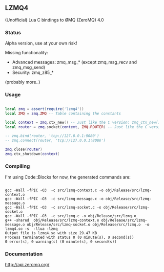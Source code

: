 
## LZMQ4

(Unofficial) Lua C bindings to ØMQ (ZeroMQ) 4.0

### Status

Alpha version, use at your own risk!

Missing functionality:
- Advanced messages: zmq_msg_* (except zmq_msg_recv and zmq_msg_send)
- Security: zmq_z85_*

(probably more..)


### Usage

```lua

local zmq = assert(require('lzmq4'))
local ZMQ = zmq.ZMQ -- Table containing the constants

local context = zmq.ctx_new() -- Just like the C version: zmq_ctx_new();
local router = zmq.socket(context, ZMQ.ROUTER) -- Just like the C version: zmq_socket(context, ZMQ_ROUTER);

-- zmq.bind(router, 'tcp://127.0.0.1:8080')
-- zmq.connect(router, 'tcp://127.0.0.1:8080')

zmq.close(router)
zmq.ctx_shutdown(context)
```

### Compiling

I'm using Code::Blocks for now, the generated commands are:

```

gcc -Wall -fPIC -O3  -c src/lzmq-context.c -o obj/Release/src/lzmq-context.o
gcc -Wall -fPIC -O3  -c src/lzmq-message.c -o obj/Release/src/lzmq-message.o
gcc -Wall -fPIC -O3  -c src/lzmq-socket.c -o obj/Release/src/lzmq-socket.o
gcc -Wall -fPIC -O3  -c src/lzmq.c -o obj/Release/src/lzmq.o
g++ -shared  obj/Release/src/lzmq-context.o obj/Release/src/lzmq-message.o obj/Release/src/lzmq-socket.o obj/Release/src/lzmq.o  -o lzmq4.so -s  -llua -lzmq
Output file is lzmq4.so with size 29.47 KB
Process terminated with status 0 (0 minute(s), 0 second(s))
0 error(s), 0 warning(s) (0 minute(s), 0 second(s))
```

### Documentation

<http://api.zeromq.org/>
